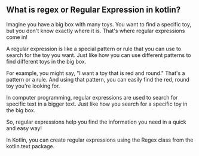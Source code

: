 ## What is regex or Regular Expression in kotlin?

Imagine you have a big box with many toys. You want to find a specific toy, but you don't know exactly where it is. That's where regular expressions come in!

A regular expression is like a special pattern or rule that you can use to search for the toy you want. Just like how you can use different patterns to find different toys in the big box.

For example, you might say, "I want a toy that is red and round." That's a pattern or a rule. And using that pattern, you can easily find the red, round toy you're looking for.

In computer programming, regular expressions are used to search for specific text in a bigger text. Just like how you search for a specific toy in the big box.

So, regular expressions help you find the information you need in a quick and easy way!

In Kotlin, you can create regular expressions using the Regex class from the kotlin.text package.


